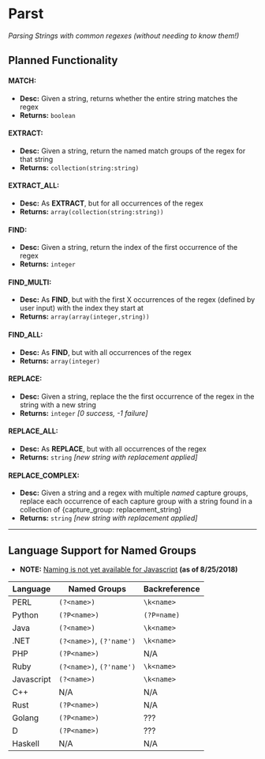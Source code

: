 # Parst
_Parsing Strings with common regexes (without needing to know them!)_

## Planned Functionality
#### MATCH:
* **Desc:** Given a string, returns whether the entire string matches the regex
* **Returns:** `boolean`

#### EXTRACT:
* **Desc:** Given a string, return the named match groups of the regex for that string
* **Returns:** `collection(string:string)`

#### EXTRACT_ALL:
* **Desc:** As **EXTRACT**, but for all occurrences of the regex
* **Returns:** `array(collection(string:string))`

#### FIND:
* **Desc:** Given a string, return the index of the first occurrence of the regex
* **Returns:** `integer`

#### FIND_MULTI:
* **Desc:** As **FIND**, but with the first X occurrences of the regex (defined by user input) with the index they start at
* **Returns:** `array(array(integer,string))`

#### FIND_ALL:
* **Desc:** As **FIND**, but with all occurrences of the regex
* **Returns:** `array(integer)`

#### REPLACE:
* **Desc:** Given a string, replace the the first occurrence of the regex in the string with a new string
* **Returns:** `integer` _[0 success, -1 failure]_

#### REPLACE_ALL:
* **Desc:** As **REPLACE**, but with all occurrences of the regex
* **Returns:** `string` _[new string with replacement applied]_

#### REPLACE_COMPLEX:
* **Desc:** Given a string and a regex with multiple _named_ capture groups, replace each occurrence of each capture group with a string found in a collection of {capture_group: replacement_string}
* **Returns:** `string` _[new string with replacement applied]_

---

## Language Support for Named Groups
* **NOTE:** [Naming is not yet available for Javascript](https://github.com/tc39/proposal-regexp-named-groups) **(as of 8/25/2018)**

|  Language  |       Named Groups       | Backreference |
|------------|--------------------------|---------------|
| PERL       | `(?<name>)`              | `\k<name>`    |
| Python     | `(?P<name>)`             | `(?P=name)`   |
| Java       | `(?<name>)`              | `\k<name>`    |
| .NET       | `(?<name>)`, `(?'name')` | `\k<name>`    |
| PHP        | `(?P<name>)`             | N/A           |
| Ruby       | `(?<name>)`, `(?'name')` | `\k<name>`    |
| Javascript | `(?<name>)`              | `\k<name>`    |
| C++        | N/A                      | N/A           |
| Rust       | `(?P<name>)`             | N/A           |
| Golang     | `(?P<name>)`             | ???           |
| D          | `(?P<name>)`             | ???           |
| Haskell    | N/A                      | N/A           |
